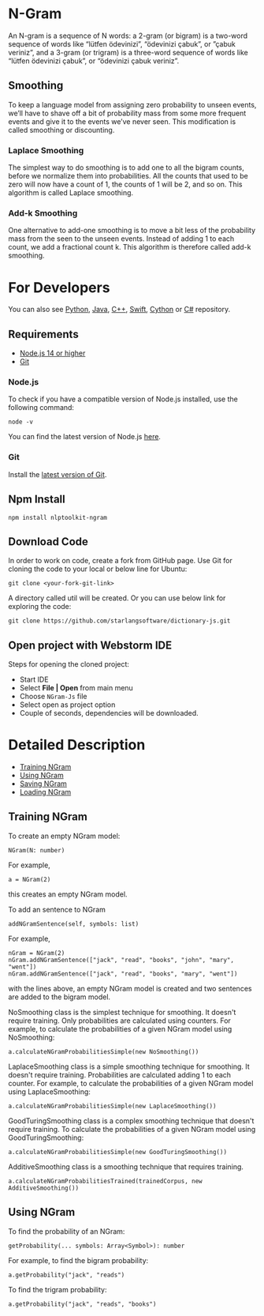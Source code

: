 N-Gram
============

An N-gram is a sequence of N words: a 2-gram (or bigram) is a two-word sequence of words like “lütfen ödevinizi”, “ödevinizi çabuk”, or ”çabuk veriniz”, and a 3-gram (or trigram) is a three-word sequence of words like “lütfen ödevinizi çabuk”, or “ödevinizi çabuk veriniz”.

## Smoothing

To keep a language model from assigning zero probability to unseen events, we’ll have to shave off a bit of probability mass from some more frequent events and give it to the events we’ve never seen. This modification is called smoothing or discounting.

### Laplace Smoothing

The simplest way to do smoothing is to add one to all the bigram counts, before we normalize them into probabilities. All the counts that used to be zero will now have a count of 1, the counts of 1 will be 2, and so on. This algorithm is called Laplace smoothing.

### Add-k Smoothing

One alternative to add-one smoothing is to move a bit less of the probability mass from the seen to the unseen events. Instead of adding 1 to each count, we add a fractional count k. This algorithm is therefore called add-k smoothing.

For Developers
============

You can also see [Python](https://github.com/starlangsoftware/NGram-Py), [Java](https://github.com/starlangsoftware/NGram), 
[C++](https://github.com/starlangsoftware/NGram-CPP), [Swift](https://github.com/starlangsoftware/NGram-Swift), 
[Cython](https://github.com/starlangsoftware/NGram-Cy) or [C#](https://github.com/starlangsoftware/NGram-CS) repository.

## Requirements

* [Node.js 14 or higher](#Node.js)
* [Git](#git)

### Node.js 

To check if you have a compatible version of Node.js installed, use the following command:

    node -v
    
You can find the latest version of Node.js [here](https://nodejs.org/en/download/).

### Git

Install the [latest version of Git](https://git-scm.com/book/en/v2/Getting-Started-Installing-Git).

## Npm Install

	npm install nlptoolkit-ngram
	
## Download Code

In order to work on code, create a fork from GitHub page. 
Use Git for cloning the code to your local or below line for Ubuntu:

	git clone <your-fork-git-link>

A directory called util will be created. Or you can use below link for exploring the code:

	git clone https://github.com/starlangsoftware/dictionary-js.git

## Open project with Webstorm IDE

Steps for opening the cloned project:

* Start IDE
* Select **File | Open** from main menu
* Choose `NGram-Js` file
* Select open as project option
* Couple of seconds, dependencies will be downloaded. 

Detailed Description
============

+ [Training NGram](#training-ngram)
+ [Using NGram](#using-ngram)
+ [Saving NGram](#saving-ngram)
+ [Loading NGram](#loading-ngram)

## Training NGram
     
To create an empty NGram model:

	NGram(N: number)

For example,

	a = NGram(2)

this creates an empty NGram model.

To add an sentence to NGram

	addNGramSentence(self, symbols: list)

For example,

	nGram = NGram(2)
	nGram.addNGramSentence(["jack", "read", "books", "john", "mary", "went"])
	nGram.addNGramSentence(["jack", "read", "books", "mary", "went"])


with the lines above, an empty NGram model is created and two sentences are
added to the bigram model.

NoSmoothing class is the simplest technique for smoothing. It doesn't require training.
Only probabilities are calculated using counters. For example, to calculate the probabilities
of a given NGram model using NoSmoothing:

	a.calculateNGramProbabilitiesSimple(new NoSmoothing())

LaplaceSmoothing class is a simple smoothing technique for smoothing. It doesn't require
training. Probabilities are calculated adding 1 to each counter. For example, to calculate
the probabilities of a given NGram model using LaplaceSmoothing:

	a.calculateNGramProbabilitiesSimple(new LaplaceSmoothing())

GoodTuringSmoothing class is a complex smoothing technique that doesn't require training.
To calculate the probabilities of a given NGram model using GoodTuringSmoothing:

	a.calculateNGramProbabilitiesSimple(new GoodTuringSmoothing())

AdditiveSmoothing class is a smoothing technique that requires training.

	a.calculateNGramProbabilitiesTrained(trainedCorpus, new AdditiveSmoothing())

## Using NGram

To find the probability of an NGram:

	getProbability(... symbols: Array<Symbol>): number

For example, to find the bigram probability:

	a.getProbability("jack", "reads")

To find the trigram probability:

	a.getProbability("jack", "reads", "books")

